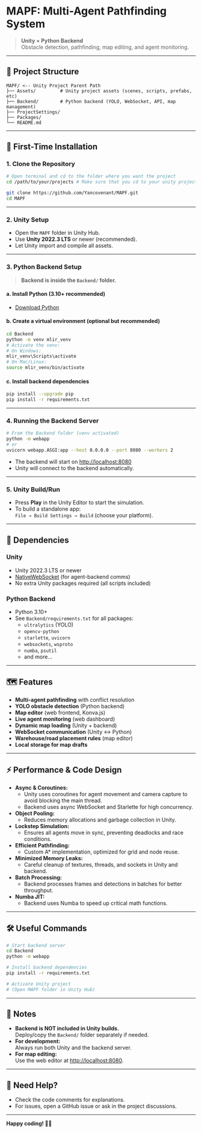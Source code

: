 # MAPF: Multi-Agent Pathfinding System

> **Unity + Python Backend**  
> Obstacle detection, pathfinding, map editing, and agent monitoring.

---

## 📁 Project Structure

```
MAPF/ <-- Unity Project Parent Path
├── Assets/         # Unity project assets (scenes, scripts, prefabs, etc)
├── Backend/        # Python backend (YOLO, WebSocket, API, map management)
├── ProjectSettings/
├── Packages/
└── README.md
```

---

## 🚀 First-Time Installation

### 1. Clone the Repository

```sh
# Open terminal and cd to the folder where you want the project
cd /path/to/your/projects # Make sure that you cd to your unity project parent first.

git clone https://github.com/Yancovenant/MAPF.git
cd MAPF
```

---

### 2. Unity Setup

- Open the `MAPF` folder in Unity Hub.
- Use **Unity 2022.3 LTS** or newer (recommended).
- Let Unity import and compile all assets.

---

### 3. Python Backend Setup

> **Backend is inside the `Backend/` folder.**

#### a. Install Python (3.10+ recommended)
- [Download Python](https://www.python.org/downloads/)

#### b. Create a virtual environment (optional but recommended)

```sh
cd Backend
python -m venv mlir_venv
# Activate the venv:
# On Windows:
mlir_venv\Scripts\activate
# On Mac/Linux:
source mlir_venv/bin/activate
```

#### c. Install backend dependencies

```sh
pip install --upgrade pip
pip install -r requirements.txt
```

---

### 4. Running the Backend Server

```sh
# From the Backend folder (venv activated)
python -m webapp
# or
uvicorn webapp.ASGI:app --host 0.0.0.0 --port 8080 --workers 2
```
- The backend will start on [http://localhost:8080](http://localhost:8080)
- Unity will connect to the backend automatically.

---

### 5. Unity Build/Run

- Press **Play** in the Unity Editor to start the simulation.
- To build a standalone app:  
  `File → Build Settings → Build` (choose your platform).

---

## 🧩 Dependencies

### Unity
- Unity 2022.3 LTS or newer
- [NativeWebSocket](https://github.com/endel/NativeWebSocket) (for agent-backend comms)
- No extra Unity packages required (all scripts included)

### Python Backend
- Python 3.10+
- See `Backend/requirements.txt` for all packages:
  - `ultralytics` (YOLO)
  - `opencv-python`
  - `starlette`, `uvicorn`
  - `websockets`, `wsproto`
  - `numba`, `psutil`
  - and more...

---

## 🗺️ Features

- **Multi-agent pathfinding** with conflict resolution
- **YOLO obstacle detection** (Python backend)
- **Map editor** (web frontend, Konva.js)
- **Live agent monitoring** (web dashboard)
- **Dynamic map loading** (Unity + backend)
- **WebSocket communication** (Unity ↔ Python)
- **Warehouse/road placement rules** (map editor)
- **Local storage for map drafts**

---

## ⚡ Performance & Code Design

- **Async & Coroutines:**
  - Unity uses coroutines for agent movement and camera capture to avoid blocking the main thread.
  - Backend uses async WebSocket and Starlette for high concurrency.
- **Object Pooling:**
  - Reduces memory allocations and garbage collection in Unity.
- **Lockstep Simulation:**
  - Ensures all agents move in sync, preventing deadlocks and race conditions.
- **Efficient Pathfinding:**
  - Custom A* implementation, optimized for grid and node reuse.
- **Minimized Memory Leaks:**
  - Careful cleanup of textures, threads, and sockets in Unity and backend.
- **Batch Processing:**
  - Backend processes frames and detections in batches for better throughput.
- **Numba JIT:**
  - Backend uses Numba to speed up critical math functions.

---

## 🛠️ Useful Commands

```sh
# Start backend server
cd Backend
python -m webapp

# Install backend dependencies
pip install -r requirements.txt

# Activate Unity project
# (Open MAPF folder in Unity Hub)
```

---

## 📝 Notes

- **Backend is NOT included in Unity builds.**  
  Deploy/copy the `Backend/` folder separately if needed.
- **For development:**  
  Always run both Unity and the backend server.
- **For map editing:**  
  Use the web editor at [http://localhost:8080](http://localhost:8080).

---

## 💬 Need Help?

- Check the code comments for explanations.
- For issues, open a GitHub issue or ask in the project discussions.

---

**Happy coding! 🚗🤖**
